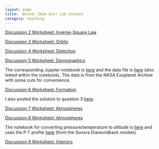 ```yaml
---
layout: page
title:  Winter 2024 Astr 118 Content
category: teaching
---
```


[Discussion 2 Worksheet: Inverse-Square Law](../../astr118discworksheets/astr118w2_inversesquare.pdf)

[Discussion 3 Worksheet: Orbits](../../astr118discworksheets/astr118w3_orbits.pdf)

[Discussion 4 Worksheet: Detection](../../astr118discworksheets/astr118w4_detection.pdf)

[Discussion 5 Worksheet: Demographics](../../astr118discworksheets/astr118w5_demographics.pdf)

The corresponding Jupyter notebook is [here](../../astr118discworksheets/exoplanet_archive.ipynb) and the data file is [here](../../assets/exoplanet_archive.csv) (also linked within the notebook). The data is from the NASA Exoplanet Archive with some cuts for convenience.

[Discussion 6 Worksheet: Formation](../../astr118discworksheets/astr118w6_formation.pdf)

I also posted the solution to question 3 [here](../../astr118discworksheets/astr118w6q3answer.pdf).

[Discussion 7 Worksheet: Atmospheres](../../astr118discworksheets/astr118w7_atmospheres.pdf)

[Discussion 8 Worksheet: Atmospheres](../../astr118discworksheets/astr118w8_atmospheres.pdf)

The notebook for converting pressure/temperature to altitude is [here](tp_to_tz.ipynb) and uses the P-T profile [here](test.pt) (from the Sonora Diamondback models).

[Discussion 9 Worksheet: Interiors](../../astr118discworksheets/astr118w9_interiors.pdf)